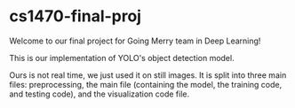 # cs1470-final-proj

Welcome to our final project for Going Merry team in Deep Learning!

This is our implementation of YOLO's object detection model.

Ours is not real time, we just used it on still images. It is split into three main files: preprocessing, the main file (containing the model, the training code, and testing code), and the visualization code file. 

